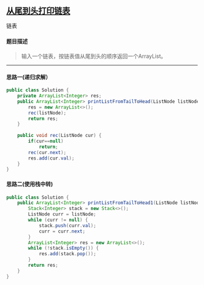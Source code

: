 ## [从尾到头打印链表](https://www.nowcoder.com/practice/d0267f7f55b3412ba93bd35cfa8e8035)

<code style="color: var(--vscode-textPreformat-foreground); font-family: Menlo, Monaco, Consolas, &quot;Droid Sans Mono&quot;, &quot;Courier New&quot;, monospace, &quot;Droid Sans Fallback&quot;; font-size: 14px; line-height: 19px;">链表</code>

#### 题目描述

> 输入一个链表，按链表值从尾到头的顺序返回一个ArrayList。

----
#### 思路一(递归求解）

```java
public class Solution {
    private ArrayList<Integer> res;
    public ArrayList<Integer> printListFromTailToHead(ListNode listNode) {
        res = new ArrayList<>();
        rec(listNode);
        return res;
    }
    
    public void rec(ListNode cur) {
        if(cur==null)
            return;
        rec(cur.next);
        res.add(cur.val);
    }
}
```

#### 思路二(使用栈中转)

```java
public class Solution {
    public ArrayList<Integer> printListFromTailToHead1(ListNode listNode) {
        Stack<Integer> stack = new Stack<>();
        ListNode curr = listNode;
        while (curr != null) {
            stack.push(curr.val);
            curr = curr.next;
        }
        ArrayList<Integer> res = new ArrayList<>();
        while (!stack.isEmpty()) {
            res.add(stack.pop());
        }
        return res;
    }
}
```

